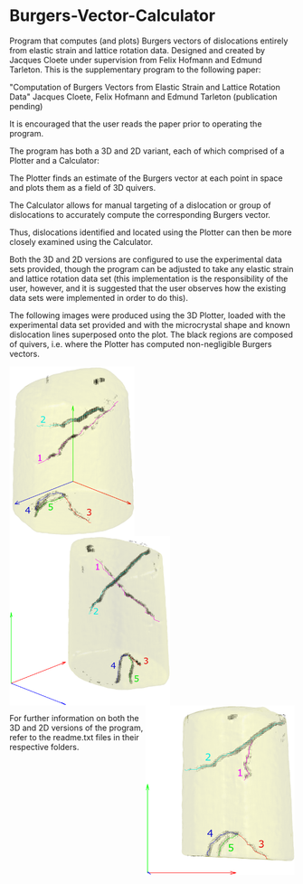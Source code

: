# Burgers-Vector-Calculator
Program that computes (and plots) Burgers vectors of dislocations entirely from elastic strain and lattice rotation data. Designed and created by Jacques Cloete under supervision from Felix Hofmann and Edmund Tarleton. This is the supplementary program to the following paper:

"Computation of Burgers Vectors from Elastic Strain and Lattice Rotation Data"
Jacques Cloete, Felix Hofmann and Edmund Tarleton
(publication pending)

It is encouraged that the user reads the paper prior to operating the program.

The program has both a 3D and 2D variant, each of which comprised of a Plotter and a Calculator:

The Plotter finds an estimate of the Burgers vector at each point in space and plots them as a field of 3D quivers.

The Calculator allows for manual targeting of a dislocation or group of dislocations to accurately compute the corresponding Burgers vector.

Thus, dislocations identified and located using the Plotter can then be more closely examined using the Calculator.

Both the 3D and 2D versions are configured to use the experimental data sets provided, though the program can be adjusted to take any elastic strain and lattice rotation data set (this implementation is the responsibility of the user, however, and it is suggested that the user observes how the existing data sets were implemented in order to do this).

The following images were produced using the 3D Plotter, loaded with the experimental data set provided and with the microcrystal shape and known dislocation lines superposed onto the plot. The black regions are composed of quivers, i.e. where the Plotter has computed non-negligible Burgers vectors.

<img src="https://github.com/JacquesCloete/Burgers-Vector-Calculator/blob/main/Burgers_Vector_Program_Cloete_J_FINAL/3D/goodfigure1.png" width="221" height="300" align="left" /> <img src="https://github.com/JacquesCloete/Burgers-Vector-Calculator/blob/main/Burgers_Vector_Program_Cloete_J_FINAL/3D/goodfigure2.png" width="284" height="300" align="center" /> <img src="https://github.com/JacquesCloete/Burgers-Vector-Calculator/blob/main/Burgers_Vector_Program_Cloete_J_FINAL/3D/goodfigure3.png" width="264" height="300" align="right" />

For further information on both the 3D and 2D versions of the program, refer to the readme.txt files in their respective folders.
